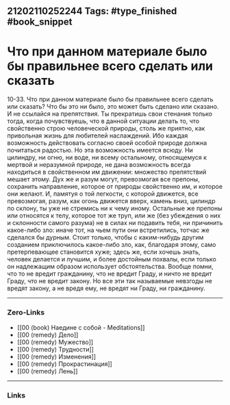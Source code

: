 21202110252244
Tags: #type_finished #book_snippet 
---
# Что при данном материале было бы правильнее всего сделать или сказать

 10-33. Что при данном материале было бы правильнее всего сделать или сказать? Что бы это ни было, это может быть сделано или сказано. И не ссылайся на препятствия. Ты прекратишь свои стенания только тогда, когда почувствуешь, что в данной ситуации делать то, что свойственно строю человеческой природы, столь же приятно, как привольная жизнь для любителей наслаждений. Ибо каждая возможность действовать согласно своей особой природе должна почитаться радостью. Но эта возможность имеется всюду. Ни цилиндру, ни огню, ни воде, ни всему остальному, относящемуся к мертвой и неразумной природе, не дана возможность всегда находиться в свойственном им движении: множество препятствий мешает этому. Дух же и разум могут, превозмогая все препоны, сохранить направление, которое от природы свойственно им, и которое они желают. И, памятуя о той легкости, с которой движется, все превозмогая, разум, как огонь движется вверх, камень вниз, цилиндр по склону, ты уже не стремись ни к чему иному. Остальные же препоны или относятся к телу, которое тот же труп, или же (без убеждения о них и склонности самого разума) не в силах ни подавить тебя, ни причинить какое-либо зло: иначе тот, на чьем пути они встретились, тотчас же сделался бы дурным. Стоит только, чтобы с каким-нибудь другим созданием приключилось какое-либо зло, как, благодаря этому, само претерпевающее становится хуже;  здесь же, если хочешь знать, человек делается и лучшим, и более достойным похвалы, если только он надлежащим образом использует обстоятельства. Вообще помни, что то не вредит гражданину, что не вредит Граду, и ничто не вредит Граду, что не вредит закону. Но все эти так называемые невзгоды не вредят закону, а не вредя ему, не вредят ни Граду, ни гражданину. 

---
### Zero-Links
 - [[00 (book) Наедине с собой - Meditations]]
 - [[00 (remedy) Дело]]
 - [[00 (remedy) Мужество]]
 - [[00 (remedy) Трудности]]
 - [[00 (remedy) Изменения]]
 - [[00 (remedy) Прокрастинация]]
 - [[00 (remedy) Лень]]
---
### Links

